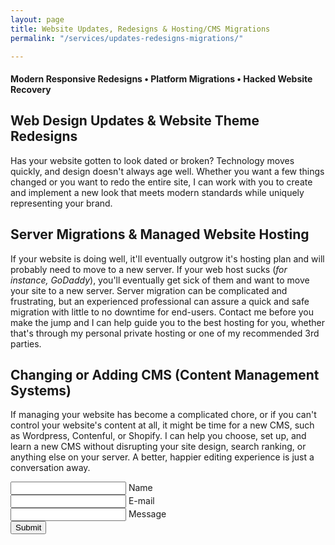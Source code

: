 ```yaml
---
layout: page
title: Website Updates, Redesigns & Hosting/CMS Migrations
permalink: "/services/updates-redesigns-migrations/"

---
```

#### Modern Responsive Redesigns • Platform Migrations • Hacked Website Recovery

## Web Design Updates & Website Theme Redesigns

Has your website gotten to look dated or broken? Technology moves quickly, and design doesn't always age well. Whether you want a few things changed or you want to redo the entire site, I can work with you to create and implement a new look that meets modern standards while uniquely representing your brand.

## Server Migrations & Managed Website Hosting

If your website is doing well, it'll eventually outgrow it's hosting plan and will probably need to move to a new server. If your web host sucks (_for instance, GoDaddy_), you'll eventually get sick of them and want to move your site to a new server. Server migration can be complicated and frustrating, but an experienced professional can assure a quick and safe migration with little to no downtime for end-users. Contact me before you make the jump and I can help guide you to the best hosting for you, whether that's through my personal private hosting or one of my recommended 3rd parties.

## Changing or Adding CMS (Content Management Systems)

If managing your website has become a complicated chore, or if you can't control your website's content at all, it might be time for a new CMS, such as Wordpress, Contenful, or Shopify. I can help you choose, set up, and learn a new CMS without disrupting your site design, search ranking, or anything else on your server. A better, happier editing experience is just a conversation away.

<form netlify name="Updates Redesigns Migrations Page" action="https://formspree.io/kyle@kylegrover.com" method="POST" class="contact-form floating-labels">
   <div class="form-field-row">
      <div class="form-field">
         <input id="name" class="input-text" type="text" required="">
         <label for="name">Name</label>
      </div>
      <div class="form-field">
         <input id="_replyto" class="input-text" type="email" required="">
         <label for="email">E-mail</label>
      </div>
   </div>
   <div class="form-field">
      <input id="message" class="input-text" type="text" required="">
      <label for="message">Message</label>
   </div>
   <div class="form-field align-center">
      <input class="submit-btn" type="submit" value="Submit">
   </div>
    <input style="display: none" name="_gotcha">
    <input style="display: none" name="_next" value="/thanks">
</form>